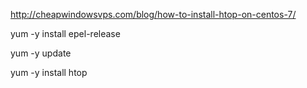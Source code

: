 http://cheapwindowsvps.com/blog/how-to-install-htop-on-centos-7/

yum -y install epel-release

yum -y update

yum -y install htop